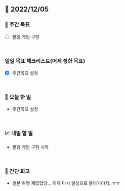 ## 📅 2022/12/05


### 👏 주간 목표

- [ ] 볼링 게임 구현

<br/>

### 일일 목표 체크리스트(어제 정한 목표)

- [x] 주간목표 설정

<br/>

### 💯 오늘 한 일

- 주간목표 설정

<br/>

### 📈 내일 할 일

- 볼링 게임 구현 시작

<br/>

### 🤔 간단 회고

- 일본 여행 재밌었당... 이제 다시 일상으로 돌아가야지..ㅠㅠ
 
